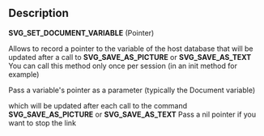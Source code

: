 <!-- SVG_SET_DOCUMENT_VARIABLE ( Param_1 ) -> Param_1 (Pointer)-->## Description **SVG\_SET\_DOCUMENT\_VARIABLE** (Pointer)Allows to record a pointer to the variable of the host database that will be updated after a call to **SVG\_SAVE\_AS\_PICTURE** or **SVG\_SAVE\_AS\_TEXT** You can call this method only once per session (in an init method for example) Pass a variable's pointer as a parameter (typically the Document variable) which will be updated after each call to the command **SVG\_SAVE\_AS\_PICTURE** or **SVG\_SAVE\_AS\_TEXT** Pass a nil pointer if you want to stop the link